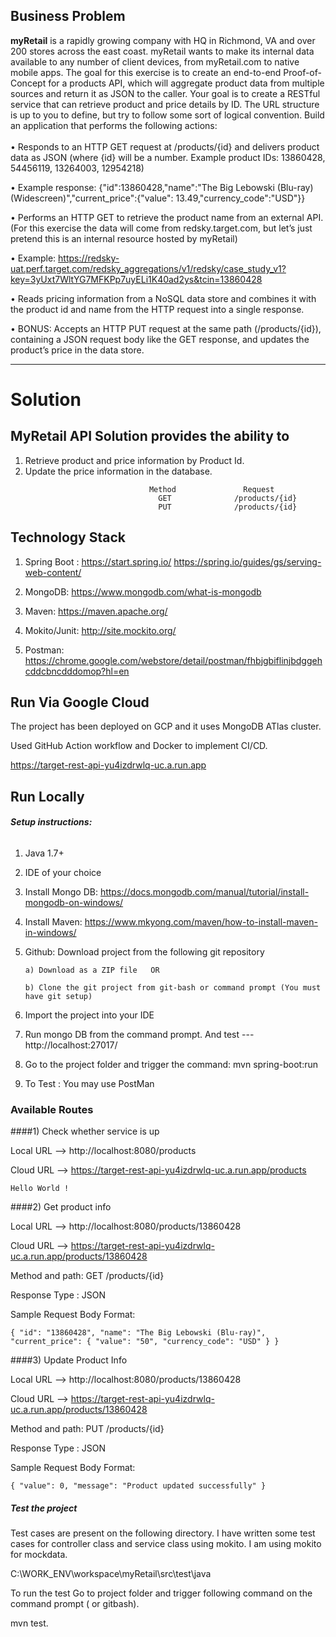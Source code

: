 ## Business Problem 

<b>myRetail</b> is a rapidly growing company with HQ in Richmond, VA and over 200 stores across the east coast. myRetail wants to make its internal data available to any number of client devices, from myRetail.com to native mobile apps.
The goal for this exercise is to create an end-to-end Proof-of-Concept for a products API, which will aggregate product data from multiple sources and return it as JSON to the caller.
Your goal is to create a RESTful service that can retrieve product and price details by ID. The URL structure is up to you to define, but try to follow some sort of logical convention.
Build an application that performs the following actions:</br></br>
•	Responds to an HTTP GET request at /products/{id} and delivers product data as JSON (where {id} will be a number.
Example product IDs: 13860428, 54456119, 13264003, 12954218)

•	Example response: {"id":13860428,"name":"The Big Lebowski (Blu-ray) (Widescreen)","current_price":{"value": 13.49,"currency_code":"USD"}}

•	Performs an HTTP GET to retrieve the product name from an external API. (For this exercise the data will come from redsky.target.com, but let’s just pretend this is an internal resource hosted by myRetail)  

•	Example:
https://redsky-uat.perf.target.com/redsky_aggregations/v1/redsky/case_study_v1?key=3yUxt7WltYG7MFKPp7uyELi1K40ad2ys&tcin=13860428

•	Reads pricing information from a NoSQL data store and combines it with the product id and name from the HTTP request into a single response.

•	BONUS: Accepts an HTTP PUT request at the same path (/products/{id}), containing a JSON request body like the GET response, and updates the product’s price in the data store.  

*********************************************************************************************************************************
# Solution

## MyRetail API Solution provides the ability to

<ol>
  <li>Retrieve product and price information by Product Id.</li>
  <li>Update the price information in the database.</li>
</ol>


                                   Method               Request                   
                                     GET              /products/{id}             
                                     PUT              /products/{id}              
				

## Technology Stack

1. Spring Boot :
   https://start.spring.io/
   https://spring.io/guides/gs/serving-web-content/

2. MongoDB:
   https://www.mongodb.com/what-is-mongodb

3. Maven:
   https://maven.apache.org/
4. Mokito/Junit:
   http://site.mockito.org/
5. Postman:
   https://chrome.google.com/webstore/detail/postman/fhbjgbiflinjbdggehcddcbncdddomop?hl=en


## Run Via Google Cloud 

The project has been deployed on GCP and it uses MongoDB ATlas cluster.

Used GitHub Action workflow and Docker to implement CI/CD.

https://target-rest-api-yu4izdrwlq-uc.a.run.app

## Run Locally

###### __Setup instructions:__

1. Java 1.7+
2. IDE of your choice
3. Install Mongo DB: https://docs.mongodb.com/manual/tutorial/install-mongodb-on-windows/
4. Install Maven: https://www.mkyong.com/maven/how-to-install-maven-in-windows/
5. Github: Download project from the following git repository

       a) Download as a ZIP file   OR
    
       b) Clone the git project from git-bash or command prompt (You must have git setup)

6. Import the project into your IDE
7. Run mongo DB from the command prompt.  And test  ---  http://localhost:27017/
8. Go to the project folder and trigger the command: mvn spring-boot:run
9. To Test : You may use PostMan 

### Available Routes

####1) Check whether service is up

Local URL --> http://localhost:8080/products

Cloud URL --> https://target-rest-api-yu4izdrwlq-uc.a.run.app/products

 `Hello World !`  

####2) Get product info

   Local URL --> http://localhost:8080/products/13860428

   Cloud URL --> https://target-rest-api-yu4izdrwlq-uc.a.run.app/products/13860428


   Method and path: GET /products/{id}

   Response Type : JSON

   Sample Request Body Format:

`
        {
         "id": "13860428",
         "name": "The Big Lebowski (Blu-ray)",
         "current_price":
            {
               "value": "50",
               "currency_code": "USD"
            }
         }
`

####3) Update Product Info

Local URL --> http://localhost:8080/products/13860428

Cloud URL --> https://target-rest-api-yu4izdrwlq-uc.a.run.app/products/13860428

Method and path: PUT /products/{id}

Response Type : JSON

Sample Request Body Format:

`
         {
         "value": 0,
         "message": "Product updated successfully"
         }
`

##### Test the project

Test cases are present on the following directory. I have written some test cases for controller class and service  class using mokito. I am using mokito for mockdata.

C:\WORK_ENV\workspace\myRetail\src\test\java

To run the test  Go to project folder and trigger following command on the command prompt ( or gitbash).

mvn test.
